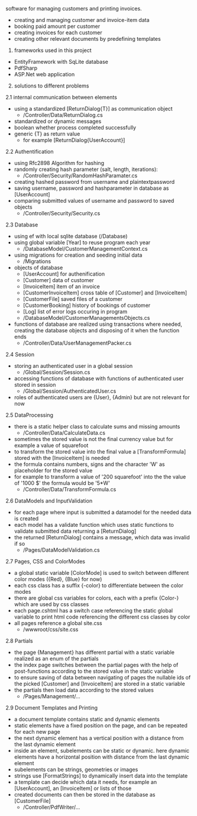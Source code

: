 software for managing customers and printing invoices.

- creating and managing customer and invoice-item data
- booking paid amount per customer
- creating invoices for each customer
- creating other relevant documents by predefining templates

1. frameworks used in this project

- EntityFramework with SqLite database
- PdfSharp
- ASP.Net web application

2. solutions to different problems

2.1 internal communication between elements

- using a standardized [ReturnDialog{T}] as communication object
    - /Controller/Data/ReturnDialog.cs
- standardized or dynamic messages
- boolean whether process completed successfully
- generic {T} as return value 
    - for example [ReturnDialog{UserAccount}]

2.2 Authentification

- using Rfc2898 Algorithm for hashing
- randomly creating hash parameter (salt, length, iterations): 
    - /Controller/Security/RandomHashParamater.cs
- creating hashed password from username and plaintextpassword
- saving username, password and hashparameter in database as [UserAccount]
- comparing submitted values of username and password to saved objects
    - /Controller/Security/Security.cs

2.3 Database

- using ef with local sqlite database (/Database)
- using global variable [Year] to reuse program each year
    - /DatabaseModel/CustomerManagementContext.cs
- using migrations for creation and seeding initial data
    - /Migrations
- objects of database
    - [UserAccount] for authenification
    - [Customer] data of customer
    - [InvoiceItem] item of an invoice
    - [CustomerInvoiceItem] cross table of [Customer] and [InvoiceItem]
    - [CustomerFile] saved files of a customer
    - [CustomerBooking] history of bookings of customer
    - [Log] list of error logs occuring in program
    - /DatabaseModel/CustomerManagementsObjects.cs
- functions of database are realized using transactions where needed, creating the database objects and disposing of it when the function ends
    - /Controller/Data/UserManagementPacker.cs

2.4 Session

- storing an authenticated user in a global session
    - /Global/Session/Session.cs
- accessing functions of database with functions of authenticated user stored in session
    - /Global/Session/AuthenticatedUser.cs
- roles of authenticated users are {User}, {Admin} but are not relevant for now

2.5 DataProcessing

- there is a static helper class to calculate sums and missing amounts 
    - /Controller/Data/CalculateData.cs
- sometimes the stored value is not the final currency value but for example a value of squarefoot
- to transform the stored value into the final value a [TransformFormula] stored with the [InvoiceItem] is needed
- the formula contains numbers, signs and the character 'W' as placeholder for the stored value
- for example to transform a value of '200 squarefoot' into the the value of '1000 $' the formula would be '5*W'
    - /Controller/Data/TransformFormula.cs

2.6 DataModels and InputValidation

- for each page where input is submitted a datamodel for the needed data is created
- each model has a validate function which uses static functions to validate submitted data returning a [ReturnDialog]
- the returned [ReturnDialog] contains a message, which data was invalid if so
    - /Pages/DataModelValidation.cs

2.7 Pages, CSS and ColorModes

- a global static variable [ColorMode] is used to switch between different color modes ({Red}, {Blue} for now)
- each css class has a suffix {-color} to differentiate between the color modes
- there are global css variables for colors, each with a prefix {Color-} which are used by css classes
- each page.cshtml has a switch case referencing the static global variable to print html code referencing the different css classes by color
- all pages reference a global site.css
    - /wwwroot/css/site.css

2.8 Partials

- the page {Management} has different partial with a static variable realized as an enum of the partials
- the index page switches between the partial pages with the help of post-functions according to the stored value in the static variable
- to ensure saving of data between navigating of pages the nullable ids of the picked [Customer] and [InvoiceItem] are stored in a static variable
- the partials then load data according to the stored values
    - /Pages/Management/...

2.9 Document Templates and Printing

- a document template contains static and dynamic elements
- static elements have a fixed position on the page, and can be repeated for each new page
- the next dynamic element has a vertical position with a distance from the last dynamic element
- inside an element, subelements can be static or dynamic. here dynamic elements have a horizontal position with distance from the last dynamic element
- subelements can be strings, geometries or images
- strings use [FormatStrings] to dynamically insert data into the template 
- a template can decide which data it needs, for example an [UserAccount], an [InvoiceItem] or lists of those
- created documents can then be stored in the database as [CustomerFile]
    - /Controller/PdfWriter/...